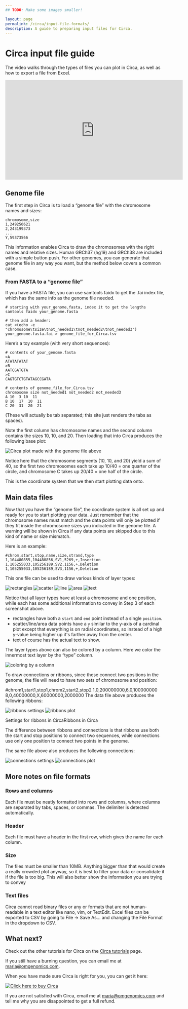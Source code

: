 ```yaml
---
## TODO: Make some images smaller!

layout: page
permalink: /circa/input-file-formats/
description: A guide to preparing input files for Circa.
---
```


# Circa input file guide

The video walks through the types of files you can plot in Circa, as well as how to export a file from Excel.
<iframe width="560" height="315" src="https://www.youtube.com/embed/2Gs4-xXn83c" frameborder="0" allow="accelerometer; autoplay; clipboard-write; encrypted-media; gyroscope; picture-in-picture" allowfullscreen></iframe>

## Genome file
The first step in Circa is to load a “genome file” with the chromosome names and sizes:
```
chromosome,size
1,249250621
2,243199373
...
Y,59373566
```
This information enables Circa to draw the chromosomes with the right names and relative sizes.
Human GRCh37 (hg19) and GRCh38 are included with a simple button push.
For other genomes, you can generate that genome file in any way you want, but the method below covers a common case.

### From FASTA to a “genome file”
If you have a FASTA file, you can use samtools faidx to get the .fai index file, which has the same info as the genome file needed.
```
# starting with your_genome.fasta, index it to get the lengths
samtools faidx your_genome.fasta

# then add a header:
cat <(echo -e "chromosome\tsize\tnot_needed1\tnot_needed2\tnot_needed3") your_genome.fasta.fai > genome_file_for_Circa.tsv
```

Here’s a toy example (with very short sequences):
```
# contents of your_genome.fasta
>A
ATATATATAT
>B
AATCGATGTA
>C
CAGTGTCTGTATAGCCGATA

# contents of genome_file_for_Circa.tsv
chromosome size not_needed1 not_needed2 not_needed3
A 10  3 10  11
B 10  17  10  11
C 20  31  20  21
```
(These will actually be tab separated; this site just renders the tabs as spaces).

Note the first column has chromosome names and the second column contains the sizes 10, 10, and 20. Then loading that into Circa produces the following base plot:

![Circa plot made with the genome file above](/assets/circa/fasta_genome_file_toy_example_circa.png)

Notice here that the chromosome segments (10, 10, and 20) yield a sum of 40, so the first two chromosomes each take up 10/40 = one quarter of the circle, and chromosome C takes up 20/40 = one half of the circle.

This is the coordinate system that we then start plotting data onto.

## Main data files
Now that you have the “genome file”, the coordinate system is all set up and ready for you to start plotting your data. Just remember that the chromosome names must match and the data points will only be plotted if they fit inside the chromosome sizes you indicated in the genome file. A warning will be shown in Circa if any data points are skipped due to this kind of name or size mismatch.

Here is an example:
```
#chrom,start,stop,name,size,strand,type
1,104480855,104480856,SV1,5269,+,Insertion
1,105255033,105256189,SV2,1156,+,Deletion
1,105255033,105256189,SV3,1156,+,Deletion
```
This one file can be used to draw various kinds of layer types:

![rectangles](/assets/circa/rectangles-layer.png)
![scatter](/assets/circa/scatter-layer.png)
![line](/assets/circa/line-layer.png)
![area](/assets/circa/area-layer.png)
![text](/assets/circa/text-layer.png)

Notice that all layer types have at least a chromosome and one position, while each has some additional information to convey in Step 3 of each screenshot above.
* rectangles have both a `start` and `end` point instead of a single `position`.
* scatter/line/area data points have a `y` similar to the y-axis of a cardinal plot except that everything is on radial coordinates, so instead of a high y-value being higher up it's farther away from the center.
* text of course has the actual text to show.

The layer types above can also be colored by a column. Here we color the innermost text layer by the “type” column.

![coloring by a column](/assets/circa/color-by-column.png)

To draw connections or ribbons, since these connect two positions in the genome, the file will need to have two sets of chromosome and position:

#chrom1,start1,stop1,chrom2,start2,stop2
1,0,200000000,6,0,100000000
8,0,40000000,X,60000000,2000000
The data file above produces the following ribbons:

![ribbons settings](/assets/circa/ribbons-layer.png)
![ribbons plot](/assets/circa/simple-ribbons-plot.png)

Settings for ribbons in CircaRibbons in Circa

The difference between ribbons and connections is that ribbons use both the start and stop positions to connect two sequences, while connections use only one position to connect two points in the genome.

The same file above also produces the following connections:

![connections settings](/assets/circa/connections-layer.png)
![connections plot](/assets/circa/simple-connections-plot.png)

## More notes on file formats
### Rows and columns
Each file must be neatly formatted into rows and columns, where columns are separated by tabs, spaces, or commas. The delimiter is detected automatically.

### Header
Each file must have a header in the first row, which gives the name for each column.

### Size
The files must be smaller than 10MB. Anything bigger than that would create a really crowded plot anyway, so it is best to filter your data or consolidate it if the file is too big. This will also better show the information you are trying to convey

### Text files
Circa cannot read binary files or any or formats that are not human-readable in a text editor like nano, vim, or TextEdit. Excel files can be exported to CSV by going to File -> Save As… and changing the File Format in the dropdown to CSV.

## What next?
Check out the other tutorials for Circa on the [Circa tutorials](/circa/help) page.

If you still have a burning question, you can email me at maria@omgenomics.com.

When you have made sure Circa is right for you, you can get it here:

[![Click here to buy Circa](/assets/circa/buy-circa.png)](https://gum.co/circa)

If you are not satisfied with Circa, email me at maria@omgenomics.com and tell me why you are disappointed to get a full refund.
